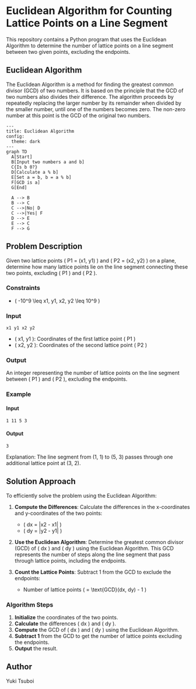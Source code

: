 # Euclidean Algorithm for Counting Lattice Points on a Line Segment
This repository contains a Python program that uses the Euclidean Algorithm to determine the number of lattice points on a line segment between two given points, excluding the endpoints.

## Euclidean Algorithm
The Euclidean Algorithm is a method for finding the greatest common divisor (GCD) of two numbers. It is based on the principle that the GCD of two numbers also divides their difference. The algorithm proceeds by repeatedly replacing the larger number by its remainder when divided by the smaller number, until one of the numbers becomes zero. The non-zero number at this point is the GCD of the original two numbers.

```mermaid
---
title: Euclidean Algorithm
config:
  theme: dark
---
graph TD
  A[Start]
  B[Input two numbers a and b]
  C{Is b 0?}
  D[Calculate a % b]
  E[Set a = b, b = a % b]
  F[GCD is a]
  G[End]

  A --> B
  B --> C
  C -->|No| D
  C -->|Yes| F
  D --> E
  E --> C
  F --> G
```

## Problem Description
Given two lattice points \( P1 = (x1, y1) \) and \( P2 = (x2, y2) \) on a plane, determine how many lattice points lie on the line segment connecting these two points, excluding \( P1 \) and \( P2 \).

### Constraints
- \( -10^9 \leq x1, y1, x2, y2 \leq 10^9 \)

### Input
```
x1 y1 x2 y2
```
- \( x1, y1 \): Coordinates of the first lattice point \( P1 \)
- \( x2, y2 \): Coordinates of the second lattice point \( P2 \)

### Output
An integer representing the number of lattice points on the line segment between \( P1 \) and \( P2 \), excluding the endpoints.

### Example
#### Input
```
1 11 5 3
```

#### Output
```
3
```
Explanation: The line segment from (1, 1) to (5, 3) passes through one additional lattice point at (3, 2).

## Solution Approach
To efficiently solve the problem using the Euclidean Algorithm:

1. **Compute the Differences**: Calculate the differences in the x-coordinates and y-coordinates of the two points:
   - \( dx = |x2 - x1| \)
   - \( dy = |y2 - y1| \)

2. **Use the Euclidean Algorithm**: Determine the greatest common divisor (GCD) of \( dx \) and \( dy \) using the Euclidean Algorithm. This GCD represents the number of steps along the line segment that pass through lattice points, including the endpoints.

3. **Count the Lattice Points**: Subtract 1 from the GCD to exclude the endpoints:
   - Number of lattice points \( = \text{GCD}(dx, dy) - 1 \)

### Algorithm Steps
1. **Initialize** the coordinates of the two points.
2. **Calculate** the differences \( dx \) and \( dy \).
3. **Compute** the GCD of \( dx \) and \( dy \) using the Euclidean Algorithm.
4. **Subtract 1** from the GCD to get the number of lattice points excluding the endpoints.
5. **Output** the result.


## Author
Yuki Tsuboi
